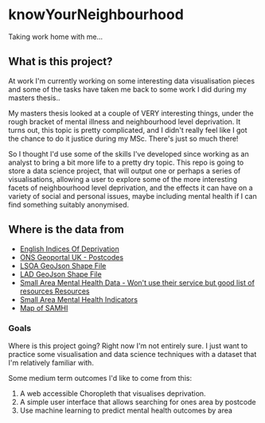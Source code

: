 # knowYourNeighbourhood

Taking work home with me...

## What is this project?

At work I'm currently working on some interesting data visualisation pieces and some of the tasks have taken me back to some work I did during my masters thesis..

My masters thesis looked at a couple of VERY interesting things, under the rough bracket of mental illness and neighbourhood level deprivation. It turns out, this topic is pretty complicated, and I didn't really feel like I got the chance to do it justice during my MSc. There's just so much there!

So I thought I'd use some of the skills I've developed since working as an analyst to bring a bit more life to a pretty dry topic. This repo is going to store a data science project, that will output one or perhaps a series of visualisations, allowing a user to explore some of the more interesting facets of neighbourhood level deprivation, and the effects it can have on a variety of social and personal issues, maybe including mental health if I can find something suitably anonymised.

## Where is the data from

* [English Indices Of Deprivation](https://www.gov.uk/government/statistics/english-indices-of-deprivation-2019)
* [ONS Geoportal UK - Postcodes](https://geoportal.statistics.gov.uk/)
* [LSOA GeoJson Shape File](https://geoportal.statistics.gov.uk/datasets/ons::lower-layer-super-output-areas-december-2011-boundaries-super-generalised-clipped-bsc-ew-v3/about)
* [LAD GeoJson Shape File](https://geoportal.statistics.gov.uk/search?collection=Dataset&sort=name&tags=all(BDY_LAD%2CDEC_2021%2CGB))
* [Small Area Mental Health Data - Won't use their service but good list of resources Resources](https://ocsi.uk/2020/10/12/neighbourhood-data-on-mental-health/)
* [Small Area Mental Health Indicators](https://pldr.org/dataset/2noyv/small-area-mental-health-index-samhi)
* [Map of SAMHI](https://pldr.carto.com/builder/2640fc38-94e0-49bc-bbb7-572a29aeb31c/embed)


### Goals

Where is this project going? Right now I'm not entirely sure. I just want to practice some visualisation and data science techniques with a dataset that I'm relatively familiar with.

Some medium term outcomes I'd like to come from this:

1. A web accessible Choropleth that visualises deprivation.
1. A simple user interface that allows searching for ones area by postcode
1. Use machine learning to predict mental health outcomes by area
